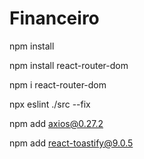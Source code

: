 # Financeiro

npm install

npm install react-router-dom

npm i react-router-dom

npx eslint ./src --fix

npm add axios@0.27.2

npm add react-toastify@9.0.5